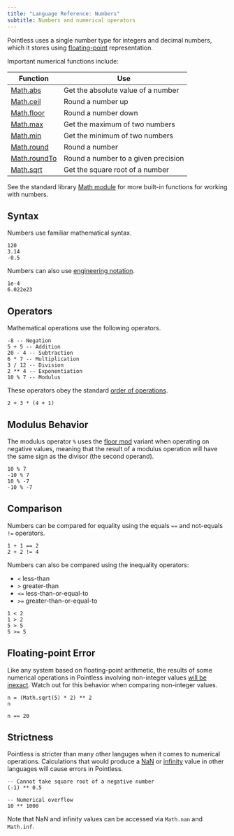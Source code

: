 ```yaml
---
title: "Language Reference: Numbers"
subtitle: Numbers and numerical operators
---
```


Pointless uses a single number type for integers and decimal numbers, which it
stores using
[floating-point](https://en.wikipedia.org/wiki/Floating-point_arithmetic)
representation.

Important numerical functions include:

| Function                             | Use                                 |
| ------------------------------------ | ----------------------------------- |
| [Math.abs](/stdlib/Math#abs)         | Get the absolute value of a number  |
| [Math.ceil](/stdlib/Math#ceil)       | Round a number up                   |
| [Math.floor](/stdlib/Math#floor)     | Round a number down                 |
| [Math.max](/stdlib/Math#max)         | Get the maximum of two numbers      |
| [Math.min](/stdlib/Math#min)         | Get the minimum of two numbers      |
| [Math.round](/stdlib/Math#round)     | Round a number                      |
| [Math.roundTo](/stdlib/Math#roundTo) | Round a number to a given precision |
| [Math.sqrt](/stdlib/Math#sqrt)       | Get the square root of a number     |

See the standard library [Math module](/stdlib/Math) for more built-in functions
for working with numbers.

## Syntax

Numbers use familiar mathematical syntax.

```ptls
120
3.14
-0.5
```

Numbers can also use
[engineering notation](https://en.wikipedia.org/wiki/Engineering_notation).

```ptls
1e-4
6.022e23
```

## Operators

Mathematical operations use the following operators.

```ptls
-8 -- Negation
5 + 5 -- Addition
20 - 4 -- Subtraction
6 * 7 -- Multiplication
3 / 12 -- Division
2 ** 4 -- Exponentiation
10 % 7 -- Modulus
```

These operators obey the standard
[order of operations](https://en.wikipedia.org/wiki/Order_of_operations).

```ptls
2 + 3 * (4 + 1)
```

## Modulus Behavior

The modulus operator `%` uses the
[floor mod](https://en.wikipedia.org/wiki/Modulo#Variants_of_the_definition)
variant when operating on negative values, meaning that the result of a modulus
operation will have the same sign as the divisor (the second operand).

```ptls
10 % 7
-10 % 7
10 % -7
-10 % -7
```

## Comparison

Numbers can be compared for equality using the equals `==` and not-equals `!=`
operators.

```ptls
1 + 1 == 2
2 + 2 != 4
```

Numbers can also be compared using the inequality operators:

- `<` less-than
- `>` greater-than
- `<=` less-than-or-equal-to
- `>=` greater-than-or-equal-to

```ptls
1 < 2
1 > 2
5 > 5
5 >= 5
```

## Floating-point Error

Like any system based on floating-point arithmetic, the results of some
numerical operations in Pointless involving non-integer values
[will be inexact](https://en.wikipedia.org/wiki/Floating-point_arithmetic#Accuracy_problems).
Watch out for this behavior when comparing non-integer values.

```ptls
n = (Math.sqrt(5) * 2) ** 2
n

n == 20
```

## Strictness

Pointless is stricter than many other languges when it comes to numerical
operations. Calculations that would produce a
[NaN](https://en.wikipedia.org/wiki/IEEE_754#NaNs) or
[infinity](https://en.wikipedia.org/wiki/IEEE_754#Infinities) value in other
languages will cause errors in Pointless.

```ptls --panics
-- Cannot take square root of a negative number
(-1) ** 0.5
```

```ptls --panics
-- Numerical overflow
10 ** 1000
```

Note that NaN and infinity values can be accessed via `Math.nan` and `Math.inf`.
